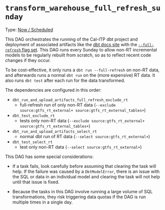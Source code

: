 # `transform_warehouse_full_refresh_sunday`

Type: [Now / Scheduled](https://docs.calitp.org/data-infra/airflow/dags-maintenance.html)

This DAG orchestrates the running of the Cal-ITP dbt project and deployment of associated artifacts like the [dbt docs site](https://dbt-docs.calitp.org/#!/overview) with the [`--full-refresh` flag set](https://docs.getdbt.com/docs/build/incremental-models#how-do-i-rebuild-an-incremental-model). This DAG runs every Sunday to allow non-RT incremental models to be regularly rebuilt from scratch, so as to reflect recent code changes if they occur.

To be cost-effective, it only runs a `dbt run --full-refresh` on non-RT data, and afterwards runs a normal `dbt run` on the (more expensive) RT data. It also runs `dbt test` after each run for the data transformed.

The dependencies are configured in this order:
* `dbt_run_and_upload_artifacts_full_refresh_exclude_rt`
  * full-refresh run of only non-RT data (`--exclude source:gtfs_rt_external+ source:gtfs_rt_external_tables+`)
* `dbt_test_exclude_rt`
  * tests only non-RT data (`--exclude source:gtfs_rt_external+ source:gtfs_rt_external_tables+`)
* `dbt_run_and_upload_artifacts_select_rt`
  * normal dbt run of RT data (`--select source:gtfs_rt_external+`)
* `dbt_test_select_rt`
  * test only non-RT data (`--select source:gtfs_rt_external+`)

This DAG has some special considerations:

- If a task fails, look carefully before assuming that clearing the task will help. If the failure was caused by a `DbtModelError`, there is an issue with the SQL or data in an individual model and clearing the task will not help until that issue is fixed.

- Because the tasks in this DAG involve running a large volume of SQL transformations, they risk triggering data quotas if the DAG is run multiple times in a single day.
